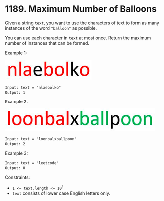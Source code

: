 # 1189. Maximum Number of Balloons

Given a string `text`, you want to use the characters of text to form as many instances of the word `"balloon"` as possible.

You can use each character in `text` at most once. Return the maximum number of instances that can be formed.

Example 1:

![](example_1.png)

    Input: text = "nlaebolko"
    Output: 1

Example 2:

![](example_2.png)

    Input: text = "loonbalxballpoon"
    Output: 2

Example 3:

    Input: text = "leetcode"
    Output: 0

Constraints:

- `1 <= text.length <= 10`<sup>`4`</sup>
- `text` consists of lower case English letters only.
